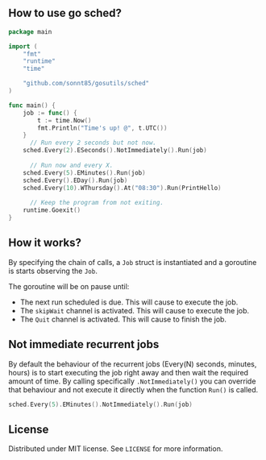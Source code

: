 ## How to use go sched?
```go
package main

import (
	"fmt"
	"runtime"
	"time"

	"github.com/sonnt85/gosutils/sched"
)

func main() {
	job := func() {
		t := time.Now()
		fmt.Println("Time's up! @", t.UTC())
	}
      // Run every 2 seconds but not now.
	sched.Every(2).ESeconds().NotImmediately().Run(job)
      
      // Run now and every X.
	sched.Every(5).EMinutes().Run(job)
	sched.Every().EDay().Run(job)
	sched.Every(10).WThursday().At("08:30").Run(PrintHello)
      
      // Keep the program from not exiting.
	runtime.Goexit()
}
```

## How it works?
By specifying the chain of calls, a `Job` struct is instantiated and a goroutine is starts observing the `Job`.

The goroutine will be on pause until:
* The next run scheduled is due. This will cause to execute the job.
* The `skipWait` channel is activated. This will cause to execute the job.
* The `Quit` channel is activated. This will cause to finish the job.

## Not immediate recurrent jobs
By default the behaviour of the recurrent jobs (Every(N) seconds, minutes, hours) is to start executing the job right away and then wait the required amount of time. By calling specifically `.NotImmediately()` you can override that behaviour and not execute it directly when the function `Run()` is called.

```go
sched.Every(5).EMinutes().NotImmediately().Run(job)
```

## License
Distributed under MIT license. See `LICENSE` for more information.